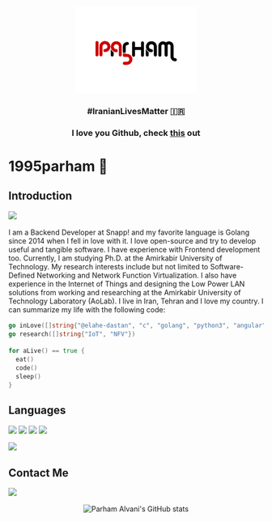 <p align="center">
  <img src="https://github.com/1995parham/1995parham/raw/master/logo-lg.png"></img>
</p>
<h3 align="center">#IranianLivesMatter 🇮🇷</h3>
<h3 align="center">I love you Github, check <a href="https://github.blog/2021-01-05-advancing-developer-freedom-github-is-fully-available-in-iran/">this</a> out</h3>

# 1995parham 🐼

## Introduction

[![](https://img.shields.io/badge/-elahe.dstn-black?style=for-the-badge&label=%F0%9F%A7%A1)](https://github.com/elahe-dastan)

I am a Backend Developer at Snapp! and my favorite language is Golang since 2014 when I fell in love with it.
I love open-source and try to develop useful and tangible software. I have experience with Frontend development too.
Currently, I am studying Ph.D. at the Amirkabir University of Technology. My research interests include but not limited to Software-Defined Networking and Network Function Virtualization.
I also have experience in the Internet of Things and designing the Low Power LAN solutions from working and researching at the Amirkabir University of Technology Laboratory (AoLab).
I live in Iran, Tehran and I love my country. I can summarize my life with the following code:

```go
go inLove([]string{"@elahe-dastan", "c", "golang", "python3", "angular", "rust"})
go research([]string{"IoT", "NFV"})

for aLive() == true {
  eat()
  code()
  sleep()
}
```

## Languages

[![](https://img.shields.io/badge/-rust-orange?style=for-the-badge&logo=rust)](https://www.rust-lang.org/)
[![](https://img.shields.io/badge/-go-orange?style=for-the-badge&logo=go)](https://go.dev/)
[![](https://img.shields.io/badge/-python3-orange?style=for-the-badge&logo=python)](https://www.python.org/)
[![](https://img.shields.io/badge/-c-orange?style=for-the-badge&logo=c)](https://en.wikipedia.org/wiki/C_%28programming_language%29)

[![](https://img.shields.io/badge/-angular-green?style=for-the-badge&logo=angular)](https://angular.io/)

## Contact Me

[![](https://img.shields.io/badge/-gmail-lightgray?style=for-the-badge&logo=gmail)](mailto:parham.alvani@gmail.com)

<!--<p align="center">
  <img src="https://raw.githubusercontent.com/1995parham/1995parham/master/bernard.gif"></img>
</p>-->

<p align="center">
  <img src="https://github-readme-stats.vercel.app/api?username=1995parham&show_icons=true&theme=onedark" alt="Parham Alvani's GitHub stats" />
</p>
